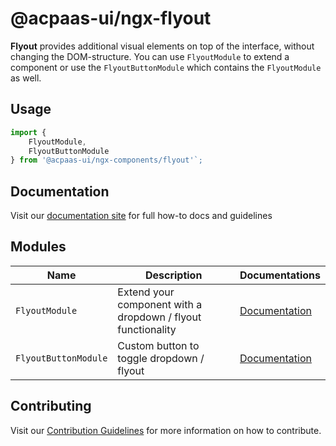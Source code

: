 # @acpaas-ui/ngx-flyout

**Flyout** provides additional visual elements on top of the interface, without changing the DOM-structure.
You can use `FlyoutModule` to extend a component or use the `FlyoutButtonModule` which contains the `FlyoutModule` as well.

## Usage

```typescript
import {
    FlyoutModule,
    FlyoutButtonModule
} from '@acpaas-ui/ngx-components/flyout'`;
```

## Documentation

Visit our [documentation site](https://acpaas-ui.digipolis.be/) for full how-to docs and guidelines

## Modules

| Name         | Description | Documentations |
| -----------  | ------ | -------------------------- |
| `FlyoutModule` | Extend your component with a dropdown / flyout functionality | [Documentation](./src/lib/flyout/README.md)
| `FlyoutButtonModule` | Custom button to toggle dropdown / flyout  | [Documentation](./src/lib/flyout-button/README.md)

## Contributing

Visit our [Contribution Guidelines](../../CONTRIBUTING.md) for more information on how to contribute.
